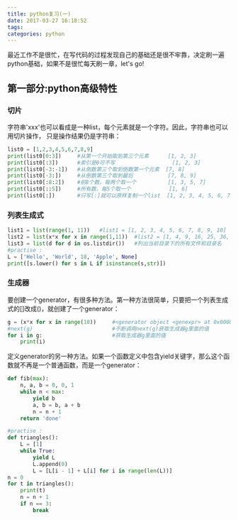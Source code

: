 ```yaml
---
title: python复习(一)
date: 2017-03-27 16:18:52
tags:
categories: python
---
```

最近工作不是很忙，在写代码的过程发现自己的基础还是很不牢靠，决定刷一遍python基础，如果不是很忙每天刷一章，let's go!
## 第一部分:python高级特性
<!-- more -->
### 切片
字符串'xxx'也可以看成是一种list，每个元素就是一个字符。因此，字符串也可以用切片操作，
只是操作结果仍是字符串：
``` python
list0 = [1,2,3,4,5,6,7,8,9]
print(list0[0:3])     #从第一个开始取到第三个元素      [1, 2, 3]
print(list0[:3])      #索引是0可不写                  [1, 2, 3]
print(list0[-3:-1])   #从倒数第三个取到倒数第一个元素  [7, 8]
print(list0[-3:])     #从倒数第三个取到最后           [7, 8, 9]
print(list0[:8:2])    #前8个数，每两个取一个          [1, 3, 5, 7]
print(list0[::5])     #所有数，每5个取一个            [1, 6]
print(list0[:])       #只写[:]就可以原样复制一个list  [1, 2, 3, 4, 5, 6, 7, 8, 9]
```
### 列表生成式
``` python
list1 = list(range(1, 11))   #list1 = [1, 2, 3, 4, 5, 6, 7, 8, 9, 10]
list2 = list(x*x for x in range(1,11))  #list2 = [1, 4, 9, 16, 25, 36, 49, 64, 81, 100]
list3 = list(d for d in os.listdir())   #列出当前目录下的所有文件和目录名
#practise :
L = ['Hello', 'World', 18, 'Apple', None]
print([s.lower() for s in L if isinstance(s,str)])

```
### 生成器
要创建一个generator，有很多种方法。第一种方法很简单，只要把一个列表生成式的[]改成()，就创建了一个generator：
``` python
g = (x*x for x in range(10))     #<generator object <genexpr> at 0x00000000023269D8>
#next(g)                         #不断调用next(g)获取生成器g里面的值
for i in g:                      #获取生成器g里面的值
    print(i)
```
定义generator的另一种方法。如果一个函数定义中包含yield关键字，那么这个函数就不再是一个普通函数，而是一个generator：
``` python
def fib(max):                   
    n, a, b = 0, 0, 1
    while n < max:
        yield b
        a, b = b, a + b
        n = n + 1
    return 'done'
```
``` python
#practise :
def triangles():
    L = [1]
    while True:
        yield L
        L.append(0)
        L = [L[i - 1] + L[i] for i in range(len(L))]
n = 0
for t in triangles():
    print(t)
    n = n + 1
    if n == 3:
        break
```
